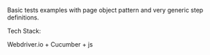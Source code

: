 Basic tests examples with page object pattern and very generic step definitions.

Tech Stack:

Webdriver.io + Cucumber + js

